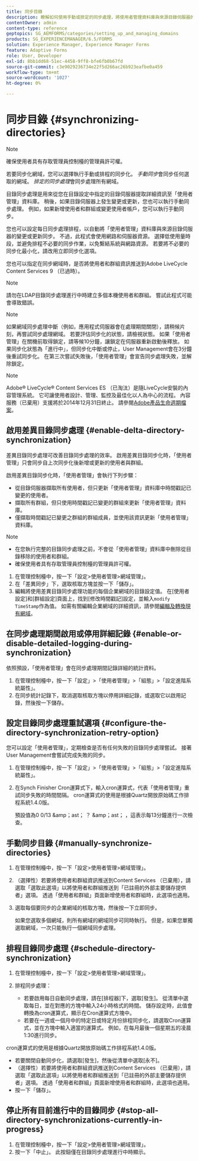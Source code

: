 ```yaml
---
title: 同步目錄
description: 瞭解如何使用手動或排定的同步處理，將使用者管理資料庫與來源目錄伺服器的變更同步化。
contentOwner: admin
content-type: reference
geptopics: SG_AEMFORMS/categories/setting_up_and_managing_domains
products: SG_EXPERIENCEMANAGER/6.5/FORMS
solution: Experience Manager, Experience Manager Forms
feature: Adaptive Forms
role: User, Developer
exl-id: 8bb1dd68-51ec-4458-9ff8-bfe6fb0b67fd
source-git-commit: c3e9029236734e22f5d266ac26b923eafbe0a459
workflow-type: tm+mt
source-wordcount: '1027'
ht-degree: 0%

---
```


# 同步目錄 {#synchronizing-directories}

>[!NOTE]
> 
> 確保使用者具有存取管理員控制檯的管理員許可權。

若要同步化網域，您可以選擇執行手動或排程的同步化。 *手動同步*&#x200B;會同步任何選取的網域。 *排定的同步處理*&#x200B;會同步處理所有網域。

目錄同步處理是用來從您在目錄設定中指定的目錄伺服器提取詳細資訊至「使用者管理」資料庫。 稍後，如果目錄伺服器上發生變更或更新，您也可以執行手動同步處理。 例如，如果新增使用者和群組或變更使用者帳戶，您可以執行手動同步。

您也可以設定每日同步處理排程，以自動將「使用者管理」資料庫與來源目錄伺服器的變更或更新同步。 不過，此程式會使用網路和伺服器資源。 選擇低使用量時段，並避免排程不必要的同步作業，以免繫結系統與網路資源。 若要將不必要的同步化最小化，請改用立即同步化選項。

您也可以指定在同步網域時，是否將使用者和群組資訊推送到Adobe LiveCycle Content Services 9 （已過時）。

>[!NOTE]
>
>請勿在LDAP目錄同步處理進行中時建立多個本機使用者和群組。 嘗試此程式可能會導致錯誤。

>[!NOTE]
>
>如果網域同步處理中斷（例如，應用程式伺服器會在處理期間關閉），請稍候片刻，再嘗試同步處理網域。 若要評估同步化的狀態，請檢視狀態。 如果「使用者管理」在關機前取得鎖定，請等候10分鐘，讓鎖定在伺服器重新啟動後釋放。 如果同步化狀態為「進行中」，但同步化中斷或停止，User Management會在3分鐘後重試同步化。 在第三次嘗試失敗後，「使用者管理」會宣告同步處理失敗，並解除鎖定。

>[!NOTE]
>
>Adobe® LiveCycle® Content Services ES （已淘汰）是隨LiveCycle安裝的內容管理系統。 它可讓使用者設計、管理、監控及最佳化以人為中心的流程。 內容服務（已棄用）支援將於2014年12月31日終止。 請參閱[Adobe產品生命週期檔案](https://www.adobe.com/support/products/enterprise/eol/eol_matrix.html)。

## 啟用差異目錄同步處理 {#enable-delta-directory-synchronization}

差異目錄同步處理可改善目錄同步處理的效率。 啟用差異目錄同步化時，「使用者管理」只會同步自上次同步化後新增或更新的使用者與群組。

啟用差異目錄同步化時，「使用者管理」會執行下列步驟：

* 從目錄伺服器擷取所有使用者，但只更新「使用者管理」資料庫中時間戳記已變更的使用者。
* 擷取所有群組，但只使用時間戳記已變更的群組來更新「使用者管理」資料庫。
* 僅擷取時間戳記已變更之群組的群組成員，並使用該資訊更新「使用者管理」資料庫。

>[!NOTE]
>
>* 在您執行完整的目錄同步處理之前，不會從「使用者管理」資料庫中刪除從目錄移除的使用者和群組。
>* 確保使用者具有存取管理員控制檯的管理員許可權。

1. 在管理控制檯中，按一下「設定>使用者管理>網域管理」。
1. 在「差異同步」下，選取核取方塊並按一下「儲存」。
1. 編輯將使用差異目錄同步處理功能的每個企業網域的目錄設定值。 在[使用者設定]和[群組設定]頁面上，找到[修改時間戳記]設定，並輸入`modify TimeStamp`作為值。 如需有關編輯企業網域的詳細資訊，請參閱[編輯及轉換現有網域](/help/forms/using/admin-help/editing-converting-existing-domains.md#editing-and-converting-existing-domains)。

## 在同步處理期間啟用或停用詳細記錄 {#enable-or-disable-detailed-logging-during-synchronization}

依照預設，「使用者管理」會在同步處理期間記錄詳細的統計資料。

1. 在管理控制檯中，按一下「設定」>「使用者管理」>「組態」>「設定進階系統屬性」。
1. 在同步統計記錄下，取消選取核取方塊以停用詳細記錄，或選取它以啟用記錄，然後按一下儲存。

## 設定目錄同步處理重試選項 {#configure-the-directory-synchronization-retry-option}

您可以設定「使用者管理」，定期檢查是否有任何失敗的目錄同步處理嘗試。 接著User Management會嘗試完成失敗的同步。

1. 在管理控制檯中，按一下「設定」>「使用者管理」>「組態」>「設定進階系統屬性」。
1. 在Synch Finisher Cron運算式下，輸入cron運算式，代表「使用者管理」重試同步失敗的時間間隔。 cron運算式的使用是根據Quartz開放原始碼工作排程系統1.4.0版。

   預設值為0 0/13 &amp;amp；ast； ？ &amp;amp；ast； ，這表示每13分鐘進行一次檢查。

## 手動同步目錄 {#manually-synchronize-directories}

1. 在管理控制檯中，按一下「設定>使用者管理>網域管理」。
1. （選擇性）若要將使用者和群組資訊推送到Content Services （已棄用），請選取「選取此選項」以將使用者和群組推送到「已註冊的外部主要儲存提供者」選項。 透過「使用者和群組」頁面新增使用者和群組時，此選項也適用。
1. 選取每個要同步的企業網域的核取方塊，然後按一下立即同步。

   如果您選取多個網域，則所有網域的網域同步可同時執行。 但是，如果您單獨選取網域，一次只能執行一個網域同步處理。

## 排程目錄同步處理 {#schedule-directory-synchronization}

1. 在管理控制檯中，按一下「設定>使用者管理>網域管理」。
1. 排程同步處理：

   * 若要啟用每日自動同步處理，請在[排程器]下，選取[發生]。 從清單中選取每日，並在對應的方塊中輸入24小時格式的時間。 儲存設定時，此值會轉換為cron運算式，顯示在Cron運算式方塊中。
   * 若要在一週或一個月中的特定日或特定月份排程同步化，請選取Cron運算式，並在方塊中輸入適當的運算式。 例如，在每月最後一個星期五的凌晨1:30進行同步。

cron運算式的使用是根據Quartz開放原始碼工作排程系統1.4.0版。

* 若要關閉自動同步化，請選取[發生]，然後從清單中選取[永不]。
* （選擇性）若要將使用者和群組資訊推送到Content Services （已棄用），請選取「選取此選項」以將使用者和群組推送到「已註冊的外部主要儲存提供者」選項。 透過「使用者和群組」頁面新增使用者和群組時，此選項也適用。
* 按一下「儲存」。

## 停止所有目前進行中的目錄同步 {#stop-all-directory-synchronizations-currently-in-progress}

1. 在管理控制檯中，按一下「設定>使用者管理>網域管理」。
1. 按一下「中止」。 此按鈕僅在目錄同步處理進行中時顯示。
